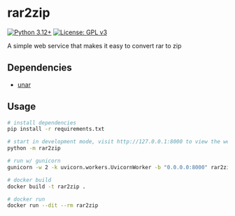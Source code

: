 # rar2zip
[![Python 3.12+](https://upload.wikimedia.org/wikipedia/commons/5/50/Blue_Python_3.12%2B_Shield_Badge.svg)](https://www.python.org)
[![License: GPL v3](https://upload.wikimedia.org/wikipedia/commons/8/86/GPL_v3_Blue_Badge.svg)](https://www.gnu.org/licenses/gpl-3.0.en.html)

A simple web service that makes it easy to convert rar to zip

## Dependencies
* [unar](https://theunarchiver.com/command-line)

## Usage
```bash
# install dependencies
pip install -r requirements.txt

# start in development mode, visit http://127.0.0.1:8000 to view the web interface
python -m rar2zip

# run w/ gunicorn
gunicorn -w 2 -k uvicorn.workers.UvicornWorker -b "0.0.0.0:8000" rar2zip.__main__:app

# docker build
docker build -t rar2zip .

# docker run
docker run --dit --rm rar2zip
```